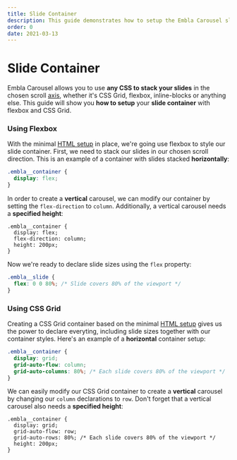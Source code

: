 ```yaml
---
title: Slide Container
description: This guide demonstrates how to setup the Embla Carousel slide container correctly.
order: 0
date: 2021-03-13
---
```


# Slide Container

Embla Carousel allows you to use **any CSS to stack your slides** in the chosen scroll [axis](/api/options/#axis), whether it's CSS Grid, flexbox, inline-blocks or anything else. This guide will show you **how to setup** your **slide container** with flexbox and CSS Grid.

### Using Flexbox

With the minimal [HTML setup](/get-started/module/#the-html-structure) in place, we're going use flexbox to style our slide container. First, we need to stack our slides in our chosen scroll direction. This is an example of a container with slides stacked **horizontally**:

```css
.embla__container {
  display: flex;
}
```

In order to create a **vertical** carousel, we can modify our container by setting the `flex-direction` to `column`. Additionally, a vertical carousel needs a **specified height**:

```css{3-4}
.embla__container {
  display: flex;
  flex-direction: column;
  height: 200px;
}
```

Now we're ready to declare slide sizes using the `flex` property:

```css
.embla__slide {
  flex: 0 0 80%; /* Slide covers 80% of the viewport */
}
```

### Using CSS Grid

Creating a CSS Grid container based on the minimal [HTML setup](/get-started/module/#the-html-structure) gives us the power to declare everyting, including slide sizes together with our container styles. Here's an example of a **horizontal** container setup:

```css
.embla__container {
  display: grid;
  grid-auto-flow: column;
  grid-auto-columns: 80%; /* Each slide covers 80% of the viewport */
}
```

We can easily modify our CSS Grid container to create a **vertical** carousel by changing our `column` declarations to `row`. Don't forget that a vertical carousel also needs a **specified height**:

```css{3-5}
.embla__container {
  display: grid;
  grid-auto-flow: row;
  grid-auto-rows: 80%; /* Each slide covers 80% of the viewport */
  height: 200px;
}
```
